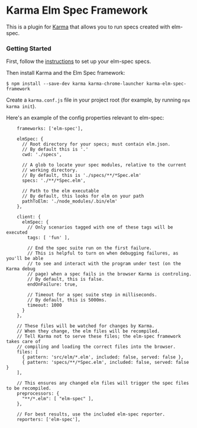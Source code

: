 # Karma Elm Spec Framework

This is a plugin for [Karma](http://karma-runner.github.io/latest/) that allows you to 
run specs created with elm-spec.

### Getting Started

First, follow the [instructions](https://github.com/brian-watkins/elm-spec) to set up your elm-spec specs.

Then install Karma and the Elm Spec framework:

```
$ npm install --save-dev karma karma-chrome-launcher karma-elm-spec-framework
```

Create a `karma.conf.js` file in your project root (for example, by running `npx karma init`).

Here's an example of the config properties relevant to elm-spec:

```
    frameworks: ['elm-spec'],

    elmSpec: {
      // Root directory for your specs; must contain elm.json.
      // By default this is '.'
      cwd: './specs',

      // A glob to locate your spec modules, relative to the current
      // working directory.
      // By default, this is './specs/**/*Spec.elm'
      specs: './**/*Spec.elm',

      // Path to the elm executable
      // By default, this looks for elm on your path
      pathToElm: './node_modules/.bin/elm'
    },

    client: {
      elmSpec: {
        // Only scenarios tagged with one of these tags will be executed
        tags: [ 'fun' ],

        // End the spec suite run on the first failure.
        // This is helpful to turn on when debugging failures, as you'll be able
        // to see and interact with the program under test (on the Karma debug
        // page) when a spec fails in the browser Karma is controling.
        // By default, this is false.
        endOnFailure: true,

        // Timeout for a spec suite step in milliseconds.
        // By default, this is 5000ms.
        timeout: 1000
      }
    },

    // These files will be watched for changes by Karma.
    // When they change, the elm files will be recompiled.
    // Tell Karma not to serve these files; the elm-spec framework takes care of
    // compiling and loading the correct files into the browser.
    files: [
      { pattern: 'src/elm/*.elm', included: false, served: false },
      { pattern: 'specs/**/*Spec.elm', included: false, served: false }
    ],

    // This ensures any changed elm files will trigger the spec files to be recompiled.
    preprocessors: {
      "**/*.elm": [ "elm-spec" ],
    },

    // For best results, use the included elm-spec reporter.
    reporters: ['elm-spec'],
```
